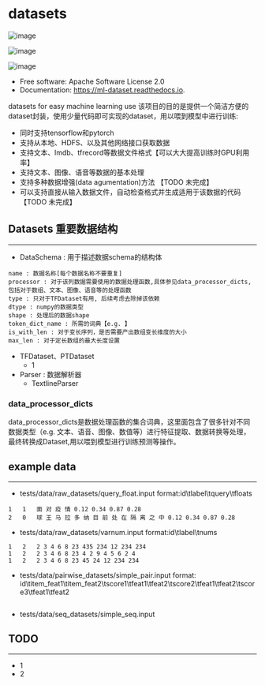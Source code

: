 # datasets

![image](https://img.shields.io/pypi/v/datasets.svg%0A%20%20%20%20%20:target:%20https://pypi.python.org/pypi/datasets)

![image](https://img.shields.io/travis/yinochaos/datasets.svg%0A%20%20%20%20%20:target:%20https://travis-ci.com/yinochaos/datasets)

![image](https://readthedocs.org/projects/datasets/badge/?version=latest%0A%20%20%20%20%20:target:%20https://datasets.readthedocs.io/en/latest/?badge=latest%0A%20%20%20%20%20:alt:%20Documentation%20Status)

-   Free software: Apache Software License 2.0
-   Documentation: <https://ml-dataset.readthedocs.io>.

datasets for easy machine learning use
该项目的目的是提供一个简洁方便的dataset封装，使用少量代码即可实现的dataset，用以喂到模型中进行训练:
- 同时支持tensorflow和pytorch
- 支持从本地、HDFS、以及其他网络接口获取数据
- 支持文本、lmdb、tfrecord等数据文件格式【可以大大提高训练时GPU利用率】
- 支持文本、图像、语音等数据的基本处理
- 支持多种数据增强(data agumentation)方法 【TODO 未完成】
- 可以支持直接从输入数据文件，自动检查格式并生成适用于该数据的代码【TODO 未完成】


## Datasets 重要数据结构
--------
- DataSchema : 用于描述数据schema的结构体
```
name : 数据名称[每个数据名称不要重复]
processor : 对于该列数据需要使用的数据处理函数,具体参见data_processor_dicts, 包括对于数组、文本、图像、语音等的处理函数
type : 只对于TFDataset有用, 后续考虑去除掉该依赖
dtype : numpy的数据类型
shape : 处理后的数据shape
token_dict_name : 所需的词典【e.g. 】
is_with_len : 对于变长序列，是否需要产出数组变长维度的大小
max_len : 对于定长数组的最大长度设置
```
- TFDataset、PTDataset
    - 1
- Parser : 数据解析器
  - TextlineParser


### data_processor_dicts
data_processor_dicts是数据处理函数的集合词典，这里面包含了很多针对不同数据类型（e.g. 文本、语音、图像、数值等）进行特征提取、数据转换等处理，最终转换成Dataset,用以喂到模型进行训练预测等操作。

## example data
--------
- tests/data/raw_datasets/query_float.input format:id\tlabel\tquery\tfloats
```
1	1	面 对 疫 情	0.12 0.34 0.87 0.28
2	0	球 王 马 拉 多 纳 目 前 处 在 隔 离 之 中	0.12 0.34 0.87 0.28
```
- tests/data/raw_datasets/varnum.input format:id\tlabel\tnums
```
1	2	2 3 4 6 8 23 435 234 12 234 234
1	2	2 3 4 6 8 23 4 2 9 4 5 6 2 4
1	2	2 3 4 6 8 23 45 24 12 234 234
```
- tests/data/pairwise_datasets/simple_pair.input format: id\titem_feat1\titem_feat2\tscore1\tfeat1\tfeat2\tscore2\tfeat1\tfeat2\tscore3\tfeat1\tfeat2
```

```
- tests/data/seq_datasets/simple_seq.input


## TODO
--------
- 1
- 2

